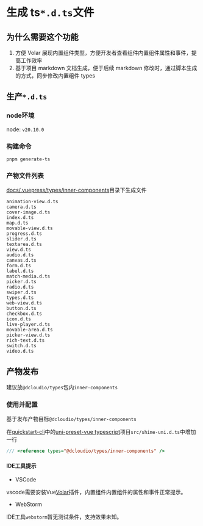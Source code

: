 # 生成 ts`*.d.ts`文件

## 为什么需要这个功能

1. 方便 Volar 展现内置组件类型，方便开发者查看组件内置组件属性和事件，提高工作效率
2. 基于项目 markdown 文档生成，便于后续 markdown 修改时，通过脚本生成的方式，同步修改内置组件 types

## 生产`*.d.ts`

### node环境

node: `v20.10.0`

### 构建命令

```shell
pnpm generate-ts
```
### 产物文件列表
[docs/.vuepress/types/inner-components](docs/.vuepress/types/inner-components)目录下生成文件
```log
animation-view.d.ts
camera.d.ts
cover-image.d.ts
index.d.ts
map.d.ts
movable-view.d.ts
progress.d.ts
slider.d.ts
textarea.d.ts
view.d.ts
audio.d.ts
canvas.d.ts
form.d.ts
label.d.ts
match-media.d.ts
picker.d.ts
radio.d.ts
swiper.d.ts
types.d.ts
web-view.d.ts
button.d.ts
checkbox.d.ts
icon.d.ts
live-player.d.ts
movable-area.d.ts
picker-view.d.ts
rich-text.d.ts
switch.d.ts
video.d.ts
```

## 产物发布

建议放`@dcloudio/types`包内`inner-components`

### 使用并配置

基于发布产物目标`@dcloudio/types/inner-components`

在[quickstart-cli][quickstart-cli]中的[uni-preset-vue typescript][uni-preset-vue:ts]项目`src/shime-uni.d.ts`中增加一行

```ts
/// <reference types="@dcloudio/types/inner-components" />
```

#### IDE工具提示

- VSCode

vscode需要安装Vue[Volar]插件，内置组件内置组件的属性和事件正常提示。

- WebStorm

IDE工具`webstorm`暂无测试条件，支持效果未知。

[quickstart-cli]: https://uniapp.dcloud.net.cn/quickstart-cli.html
[uni-preset-vue:ts]: https://gitee.com/dcloud/uni-preset-vue/repository/archive/vite.zip
[Volar]: https://marketplace.visualstudio.com/items?itemName=Vue.volar